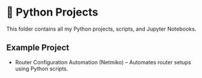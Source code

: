 # 🐍 Python Projects

This folder contains all my Python projects, scripts, and Jupyter Notebooks.


## Example Project
- Router Configuration Automation (Netmiko) – Automates router setups using Python scripts.
